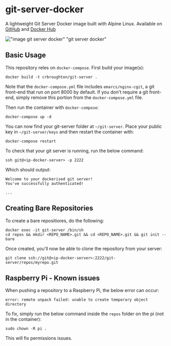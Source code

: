 # git-server-docker
A lightweight Git Server Docker image built with Alpine Linux. Available on [GitHub](https://github.com/jkarlosb/git-server-docker) and [Docker Hub](https://hub.docker.com/r/jkarlos/git-server-docker/)

!["image git server docker" "git server docker"](https://raw.githubusercontent.com/jkarlosb/git-server-docker/master/git-server-docker.jpg)

## Basic Usage

This repository reles on `docker-compose`. First build your image(s):

	docker build -t crbroughton/git-server .

Note that the `docker-compose.yml` file includes `emarcs/nginx-cgit`, a
git front-end that run on port 8000 by default. If you don't require a
git front-end, simply remove this portion from the `docker-compose.yml` file.

Then run the container with `docker-compose`:

	docker-compose up -d

You can now find your git-server folder at `~/git-server`.
Place your public key in `~/git-server/keys` and then restart the container with:

	docker-compose restart

To check that your git server is running, run the below command:

	ssh git@<ip-docker-server> -p 2222

Which should output:

	Welcome to your dockerised git server!
	You've successfully authenticated!

	...

## Creating Bare Repositories

To create a bare repositiores, do the following:

	docker exec -it git-server /bin/sh
	cd repos && mkdir <REPO_NAME>.git && cd <REPO_NAME>.git && git init --bare

Once created, you'll now be able to clone the repository
from your server:

	git clone ssh://git@<ip-docker-server>:2222/git-server/repos/myrepo.git

## Raspberry Pi - Known issues

When pushing a repository to a Raspberry Pi, the below error can occur:

	error: remote unpack failed: unable to create temporary object directory

To fix, simply run the below command inside the `repos` folder on the pi (not in the container):

	sudo chown -R pi .

This will fix permissions issues.

